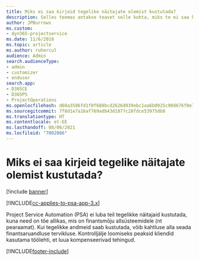 ```yaml
---
title: Miks ei saa kirjeid tegelike näitajate olemist kustutada?
description: Selles teemas antakse teavet selle kohta, miks te ei saa kirjeid tegelikest olemitest kustutada.
author: JPBurrows
ms.custom:
- dyn365-projectservice
ms.date: 11/6/2018
ms.topic: article
ms.author: ruhercul
audience: Admin
search.audienceType:
- admin
- customizer
- enduser
search.app:
- D365CE
- D365PS
- ProjectOperations
ms.openlocfilehash: d60a3586fd1f0f688bcd2626d039ebc1aa6b0925c90d676f0e716400d8e8d6dd
ms.sourcegitcommit: 7f8d1e7a16af769adb43d1877c28fdce53975db8
ms.translationtype: HT
ms.contentlocale: et-EE
ms.lasthandoff: 08/06/2021
ms.locfileid: "7002866"
---
```

# <a name="why-cant-i-delete-records-from-the-actuals-entity"></a>Miks ei saa kirjeid tegelike näitajate olemist kustutada?

[!include [banner](../includes/psa-now-project-operations.md)]

[!INCLUDE[cc-applies-to-psa-app-3.x](../includes/cc-applies-to-psa-app-3x.md)]

Project Service Automation (PSA) ei luba teil tegelikke näitajaid kustutada, kuna need on tõe allikas, mis on finantsmõju allsüsteemidele (nt pearaamat). Kui tegelikke andmeid saab kustutada, võib kahtluse alla seada finantsaruandluse tervikluse. Kontrolljälje loomiseks peaksid kliendid kasutama töölehti, et luua kompenseerivad tehingud.



[!INCLUDE[footer-include](../includes/footer-banner.md)]